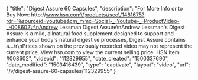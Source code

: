 {
    "title": "Digest Assure  60 Capsules",
    "description": "For More Info or to Buy Now: http:\/\/www.hsn.com\/products\/seo\/1481675?rdr=1&sourceid=youtube&cm_mmc=Social-_-Youtube-_-ProductVideo-_-008602\r\nAndrew Lessman Digest Assure\nAndrew Lessman's Digest Assure is a mild, allnatural food supplement designed to support and enhance your body's natural digestive processes, Digest Assure contains a...\r\nPrices shown on the previously recorded video may not represent the current price.  View hsn.com to view the current selling price. HSN Item #008602",
    "videoid": "112329955",
    "date_created": "1500337690",
    "date_modified": "1503416439",
    "type": "captivate",
    "layout": "video",
    "url": "\/v\/digest-assure-60-capsules\/112329955"
}